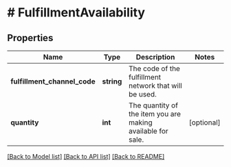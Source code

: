# # FulfillmentAvailability

## Properties

Name | Type | Description | Notes
------------ | ------------- | ------------- | -------------
**fulfillment_channel_code** | **string** | The code of the fulfillment network that will be used. |
**quantity** | **int** | The quantity of the item you are making available for sale. | [optional]

[[Back to Model list]](../../README.md#models) [[Back to API list]](../../README.md#endpoints) [[Back to README]](../../README.md)
